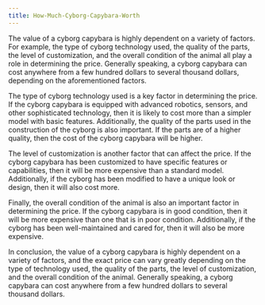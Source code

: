 ```yaml
---
title: How-Much-Cyborg-Capybara-Worth
---
```


The value of a cyborg capybara is highly dependent on a variety of factors. For example, the type of cyborg technology used, the quality of the parts, the level of customization, and the overall condition of the animal all play a role in determining the price. Generally speaking, a cyborg capybara can cost anywhere from a few hundred dollars to several thousand dollars, depending on the aforementioned factors. 

The type of cyborg technology used is a key factor in determining the price. If the cyborg capybara is equipped with advanced robotics, sensors, and other sophisticated technology, then it is likely to cost more than a simpler model with basic features. Additionally, the quality of the parts used in the construction of the cyborg is also important. If the parts are of a higher quality, then the cost of the cyborg capybara will be higher.

The level of customization is another factor that can affect the price. If the cyborg capybara has been customized to have specific features or capabilities, then it will be more expensive than a standard model. Additionally, if the cyborg has been modified to have a unique look or design, then it will also cost more.

Finally, the overall condition of the animal is also an important factor in determining the price. If the cyborg capybara is in good condition, then it will be more expensive than one that is in poor condition. Additionally, if the cyborg has been well-maintained and cared for, then it will also be more expensive.

In conclusion, the value of a cyborg capybara is highly dependent on a variety of factors, and the exact price can vary greatly depending on the type of technology used, the quality of the parts, the level of customization, and the overall condition of the animal. Generally speaking, a cyborg capybara can cost anywhere from a few hundred dollars to several thousand dollars.